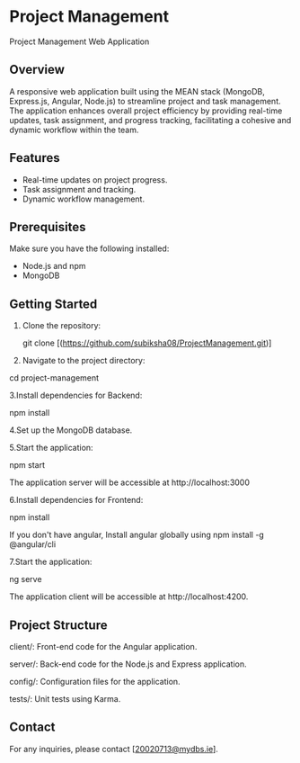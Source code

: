 # Project Management

Project Management Web Application

## Overview

A responsive web application built using the MEAN stack (MongoDB, Express.js, Angular, Node.js) to streamline project and task management. The application enhances overall project efficiency by providing real-time updates, task assignment, and progress tracking, facilitating a cohesive and dynamic workflow within the team.

## Features

- Real-time updates on project progress.
- Task assignment and tracking.
- Dynamic workflow management.

## Prerequisites

Make sure you have the following installed:

- Node.js and npm 
- MongoDB

## Getting Started

1. Clone the repository:

   git clone [(https://github.com/subiksha08/ProjectManagement.git)]

2. Navigate to the project directory:

cd project-management

3.Install dependencies for Backend:

npm install

4.Set up the MongoDB database.

5.Start the application:

npm start

The application server will be accessible at http://localhost:3000

6.Install dependencies for Frontend:

npm install

If you don't have angular, Install angular globally using npm install -g @angular/cli

7.Start the application:

ng serve

The application client will be accessible at http://localhost:4200.

## Project Structure

client/: Front-end code for the Angular application.

server/: Back-end code for the Node.js and Express application.

config/: Configuration files for the application.

tests/: Unit tests using Karma.


## Contact

For any inquiries, please contact [20020713@mydbs.ie].

